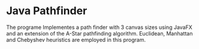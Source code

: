 <h1>Java Pathfinder</h1>
 
The programe Implementes a path finder with 3 canvas sizes using JavaFX and an extension of the A-Star pathfinding algorithm. Euclidean, Manhattan and Chebyshev heuristics are employed in this program.
